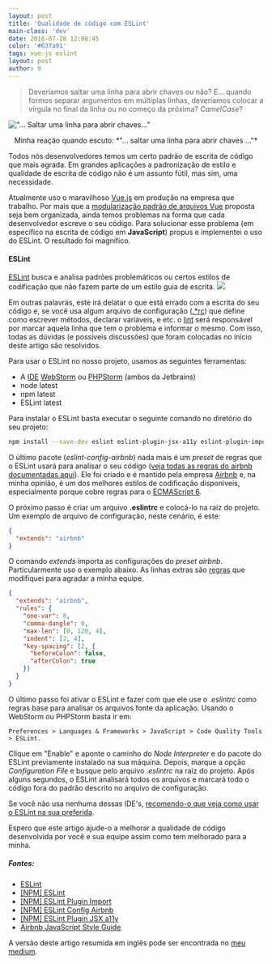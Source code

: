 ```yaml
---
layout: post
title: 'Qualidade de código com ESLint'
main-class: 'dev'
date: 2016-07-28 12:08:45 
color: '#637a91'
tags: vue-js eslint
layout: post
author: 9
---
```


> Deveríamos saltar uma linha para abrir chaves ou não? E... quando formos separar argumentos em múltiplas linhas, deveríamos colocar a vírgula no final da linha ou no começo da próxima? *CamelCase*?

!["... Saltar uma linha para abrir chaves..."](/content/images/2016/07/brackets.gif)
<center>
Minha reação quando escuto: *"... saltar uma linha para abrir chaves ..."*
</center>

Todos nós desenvolvedores temos um certo padrão de escrita de código que mais agrada. Em grandes aplicações a padronização de estilo e qualidade de escrita de código não é um assunto fútil, mas sim, uma necessidade.

Atualmente uso o maravilhoso [Vue.js](http://vuejs.org/) em produção na empresa que trabalho. Por mais que a [modularização padrão de arquivos Vue](http://vuejs.org/guide/application.html#Single-File-Components) proposta seja bem organizada, ainda temos problemas na forma que cada desenvolvedor escreve o seu código. Para solucionar esse problema (em específico na escrita de código em **JavaScript**) propus e implementei o uso do ESLint. O resultado foi magnífico.

#### ESLint
[ESLint](http://eslint.org/docs/about/) busca e analisa padrões problemáticos ou certos estilos de codificação que não fazem parte de um estilo guia de escrita.
![](/content/images/2016/07/que-.gif)

Em outras palavras, este irá delatar o que está errado com a escrita do seu código e, se você usa algum arquivo de configuração ([.*rc](https://en.wikipedia.org/wiki/Configuration_file#UNIX.2FLinux)) que define como escrever métodos, declarar variáveis, e etc. o [lint](https://en.wikipedia.org/wiki/Lint_(software)) será responsável por marcar aquela linha que tem o problema e informar o mesmo. Com isso, todas as dúvidas (e possíveis discussões) que foram colocadas no início deste artigo são resolvidos. 

Para usar o ESLint no nosso projeto, usamos as seguintes ferramentas:

* A [IDE](https://en.wikipedia.org/wiki/Integrated_development_environment) [WebStorm](https://www.jetbrains.com/webstorm/) ou [PHPStorm](https://www.jetbrains.com/phpstorm/) (ambos da Jetbrains)
* node latest
* npm latest
* ESLint latest

Para instalar o ESLint basta executar o seguinte comando no diretório do seu projeto:
```bash
npm install --save-dev eslint eslint-plugin-jsx-a11y eslint-plugin-import eslint-plugin-react eslint-config-airbnb
```

O último pacote (*eslint-config-airbnb*) nada mais é um *preset* de regras que o ESLint usará para analisar o seu código ([veja todas as regras do airbnb documentadas aqui](https://github.com/airbnb/javascript)). Ele foi criado e é mantido pela empresa [Airbnb](https://www.airbnb.com) e, na minha opinião, é um dos melhores estilos de codificação disponíveis, especialmente porque cobre regras para o [ECMAScript 6](https://www.smashingmagazine.com/2015/10/es6-whats-new-next-version-javascript/).

O próximo passo é criar um arquivo **.eslintrc** e colocá-lo na raíz do projeto. Um exemplo de arquivo de configuração, neste cenário, é este:

```json
{
  "extends": "airbnb"
}
```

O comando *extends* importa as configurações do *preset airbnb*. Particularmente uso o exemplo abaixo. As linhas extras são [regras](http://eslint.org/docs/rules/) que modifiquei para agradar a minha equipe. 

```json
{
  "extends": "airbnb",
  "rules": {
    "one-var": 0,
    "comma-dangle": 0,
    "max-len": [0, 120, 4],
    "indent": [2, 4],
    "key-spacing": [2, {
      "beforeColon": false,
      "afterColon": true
    }]
  }
}
```

O último passo foi ativar o ESLint e fazer com que ele use o *.eslintrc* como regras base para analisar os arquivos fonte da aplicação. Usando o WebStorm ou PHPStorm basta ir em:

```
Preferences > Languages & Frameworks > JavaScript > Code Quality Tools > ESLint.
```

Clique em "Enable" e aponte o caminho do *Node Interpreter* e do pacote do ESLint previamente instalado na sua máquina. Depois, marque a opção *Configuration File* e busque pelo arquivo *.eslintrc* na raíz do projeto. Após alguns segundos, o ESLint analisará todos os arquivos e marcará todo o código fora do padrão descrito no arquivo de configuração.

Se você não usa nenhuma dessas IDE's, [recomendo-o que veja como usar o ESLint na sua preferida](http://eslint.org/docs/user-guide/integrations#editors).

Espero que este artigo ajude-o a melhorar a qualidade de código desenvolvida por você e sua equipe assim como tem melhorado para a minha.

##### Fontes:

* [ESLint](http://eslint.org/)
* [[NPM] ESLint](https://www.npmjs.com/package/eslint)
* [[NPM] ESLint Plugin Import](https://www.npmjs.com/package/eslint-plugin-import)
* [[NPM] ESLint Config Airbnb](https://www.npmjs.com/package/eslint-config-airbnb)
* [[NPM] ESLint Plugin JSX a11y](https://www.npmjs.com/package/eslint-plugin-jsx-a11y)
* [Airbnb JavaScript Style Guide](https://github.com/airbnb/javascript)

A versão deste artigo resumida em inglês pode ser encontrada no [meu medium](https://medium.com/tldr-tech/how-to-use-eslint-fbe68662f7b5#.r98jvlsn7).
